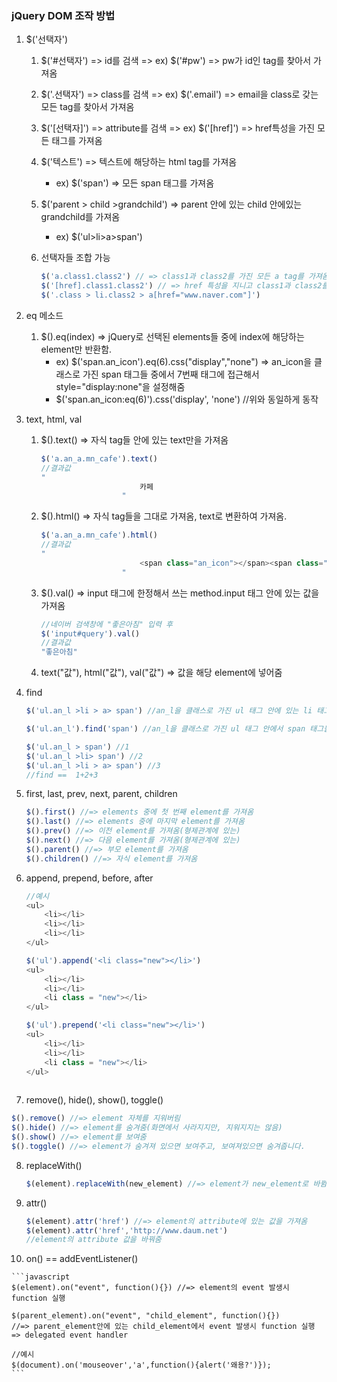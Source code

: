 ### jQuery DOM 조작 방법

1. $('선택자')

   1. $('#선택자') => id를 검색 => ex) $('#pw') => pw가 id인 tag를 찾아서  가져옴

   2. $('.선택자') => class를 검색 => ex) $('.email') => email을 class로 갖는 모든 tag를 찾아서  가져옴

   3. $('[선택자]') => attribute를 검색  => ex) $('[href]') => href특성을 가진 모든 태그를 가져옴

   4. $('텍스트') => 텍스트에 해당하는 html tag를 가져옴 

      - ex) $('span') => 모든 span 태그를 가져옴

   5. $('parent > child >grandchild') => parent 안에 있는 child 안에있는 grandchild를 가져옴

      - ex) $('ul>li>a>span') 

   6. 선택자들 조합 가능

      ```javascript
      $('a.class1.class2') // => class1과 class2를 가진 모든 a tag를 가져옴
      $('[href].class1.class2') // => href 특성을 지니고 class1과 class2를 가진 모든 태그를 가져옴
      $('.class > li.class2 > a[href="www.naver.com"]')
      ```

      

2. eq 메소드

   1. $().eq(index) => jQuery로 선택된 elements들 중에 index에 해당하는 element만 반환함.
      - ex) $('span.an_icon').eq(6).css("display","none") => an_icon을 클래스로 가진 span 태그들 중에서 7번째 태그에 접근해서 style="display:none"을 설정해줌
      - $('span.an_icon:eq(6)').css('display', 'none') //위와 동일하게 동작

3. text, html, val

   1. $().text() => 자식 tag들 안에 있는 text만을 가져옴

      ```javascript
      $('a.an_a.mn_cafe').text()
      //결과값
      "
      						카페
      					"
      ```

   2. $().html() => 자식 tag들을 그대로 가져옴, text로 변환하여 가져옴.

      ```javascript
      $('a.an_a.mn_cafe').html()
      //결과값
      "
      						<span class="an_icon"></span><span class="an_txt">카페</span>
      					"
      ```

   3. $().val() =>  input 태그에 한정해서 쓰는 method.input 태그 안에 있는 값을 가져옴

      ```javascript
      //네이버 검색창에 "좋은아침" 입력 후
      $('input#query').val()
      //결과값
      "좋은아침"
      ```

   4. text("값"), html("값"), val("값") => 값을 해당 element에 넣어줌

4. find

   ```javascript
   $('ul.an_l >li > a> span') //an_l을 클래스로 가진 ul 태그 안에 있는 li 태그 안에 있는 a 태그 안에 있는 span태그들을 전부 찾아서 가져옴
   
   $('ul.an_l').find('span') //an_l을 클래스로 가진 ul 태그 안에서 span 태그들을 전부 찾아서 가져옴
   
   $('ul.an_l > span') //1
   $('ul.an_l >li> span') //2
   $('ul.an_l >li > a> span') //3
   //find ==  1+2+3
   ```

5. first, last, prev, next, parent, children

   ```javascript
   $().first() //=> elements 중에 첫 번째 element를 가져옴
   $().last() //=> elements 중에 마지막 element를 가져옴
   $().prev() //=> 이전 element를 가져옴(형제관계에 있는)
   $().next() //=> 다음 element를 가져옴(형제관계에 있는)
   $().parent() //=> 부모 element를 가져옴
   $().children() //=> 자식 element를 가져옴
   ```

6. append, prepend, before, after

   ```javascript
   //예시
   <ul>
       <li></li>
       <li></li>
       <li></li>
   </ul>
   
   $('ul').append('<li class="new"></li>')
   <ul>
       <li></li>
       <li></li>
       <li class = "new"></li>
   </ul>
   
   $('ul').prepend('<li class="new"></li>')
   <ul>
       <li></li>
       <li></li>
       <li class = "new"></li>
   </ul>
           
   ```

7.  remove(), hide(), show(), toggle()

   ```javascript
   $().remove() //=> element 자체를 지워버림
   $().hide() //=> element를 숨겨줌(화면에서 사라지지만, 지워지지는 않음)
   $().show() //=> element를 보여줌
   $().toggle() //=> element가 숨겨져 있으면 보여주고, 보여져있으면 숨겨줍니다.
   ```

8. replaceWith()

   ```javascript
   $(element).replaceWith(new_element) //=> element가 new_element로 바뀜.
   ```

9. attr()

   ```javascript
   $(element).attr('href') //=> element의 attribute에 있는 값을 가져옴
   $(element).attr('href','http://www.daum.net')
   //element의 attribute 값을 바꿔줌
   ```

10.  on() == addEventListener()

    ```javascript
    $(element).on("event", function(){}) //=> element의 event 발생시 function 실행
    
    $(parent_element).on("event", "child_element", function(){})
    //=> parent_element안에 있는 child_element에서 event 발생시 function 실행 => delegated event handler
    
    //예시
    $(document).on('mouseover','a',function(){alert('왜용?')});
    ```

    
